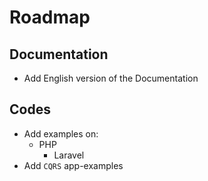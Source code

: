 # Roadmap

## Documentation

- Add English version of the Documentation

## Codes

- Add examples on:
    - PHP
        - Laravel
- Add `CQRS` app-examples
